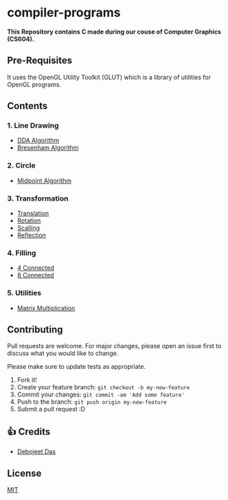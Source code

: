 # compiler-programs

**This Repository contains C made during our couse of Computer Graphics (CS604).** 

## Pre-Requisites
It uses the OpenGL Utility Toolkit (GLUT) which is a library of utilities for OpenGL programs.

## Contents

### 1. Line Drawing
- [DDA Algorithm](./src/line/dda.c)
- [Bresenham Algorithm](src/line/bresenham.c)

### 2. Circle
- [Midpoint Algorithm](./src/circle/midPoint.c)

### 3. Transformation
- [Translation](./src/transformation/transformation.c)
- [Rotation](./src/transformation/transformation.c)
- [Scalling](./src/transformation/transformation.c)
- [Reflection](./src/transformation/transformation.c)

### 4. Filling
- [4 Connected](./src/filling/filling.c)
- [8 Connected](./src/filling/filling.c)

### 5. Utilities
- [Matrix Multiplication](./src/utilities/matrixMultiplication.c)

## Contributing
Pull requests are welcome. For major changes, please open an issue first to discuss what you would like to change.

Please make sure to update tests as appropriate.

1. Fork it!
2. Create your feature branch: `git checkout -b my-new-feature`
3. Commit your changes: `git commit -am 'Add some feature'`
4. Push to the branch: `git push origin my-new-feature`
5. Submit a pull request :D

## :+1: Credits

- [Debojeet Das](https://rickydebojeet.github.io)


## License
[MIT](https://choosealicense.com/licenses/mit/)
